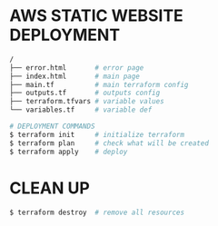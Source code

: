 # AWS STATIC WEBSITE DEPLOYMENT
```bash
/
├── error.html       # error page
├── index.html       # main page
├── main.tf          # main terraform config
├── outputs.tf       # outputs config
├── terraform.tfvars # variable values
└── variables.tf     # variable def
```
```bash
# DEPLOYMENT COMMANDS
$ terraform init     # initialize terraform
$ terraform plan     # check what will be created
$ terraform apply    # deploy

```
# CLEAN UP
```bash
$ terraform destroy  # remove all resources
```